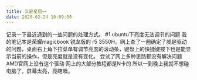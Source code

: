 ```yaml
---
title: 又是星期一
date: 2020-02-24 10:09:00
---
```


记录一下最近遇到的一些问题的处理方式。
#1 ubuntu下亮度无法调节的问题
我的笔记本是荣耀magicbook 锐龙版的  r5 3550H。网上查了一圈确定了就是驱动的问题，桌面右上角下拉菜单有调节亮度的滚动条，键盘上的快捷键按下也是能显示当前的操作，但是亮度就是没有变化。
尝试了网上多种思路都没有解决问题
  AMD官网上没有这个驱动
    网上的大部分教程都是N卡的
所以一到晚上我就不想碰电脑了，屏幕太亮，亮瞎眼。
